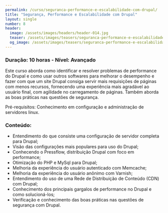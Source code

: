 ```yaml
---
permalink: /curso/seguranca-performance-e-escalabilidade-com-drupal/
title: "Segurança, Performance e Escalabilidade com Drupal"
layout: single
number: 8
header:
  image: /assets/images/headers/header-014.jpg
  teaser: /assets/images/teasers/seguranca-performance-e-escalabilidade.jpg
  og_image: /assets/images/teasers/seguranca-performance-e-escalabilidade.jpg
---
```


### Duração: 10 horas - Nível: Avançado

Este curso aborda como identificar e resolver problemas de performance do Drupal e como usar outros softwares para melhorar o desempenho e fazer com que um site Drupal consiga servir mais requisições de páginas com menos recursos, fornecendo uma experiência mais agradável ao usuário final, com agilidade no carregamento de páginas. Também aborda as boas práticas nas questões de segurança.

Pré-requisitos: Conhecimento em configuração e administração de servidores linux.

### Conteúdo:

- Entendimento do que consiste uma configuração de servidor completa para Drupal;
- Visão das configurações mais populares para uso do Drupal;
- Conhecendo o Pressflow, distribuição Drupal com foco em performance;
- Otimização do PHP e MySql para Drupal;
- Melhoria da experiência do usuário autenticado com Memcache;
- Melhoria da experiência do usuário anônimo com Varnish;
- Entendimento do uso de uma Rede de Distribuição de Conteúdo (CDN) com Drupal;
- Conhecimento dos principais gargalos de performance no Drupal e como solucioná-los;
- Verificação e conhecimento das boas práticas nas questões de segurança com Drupal.